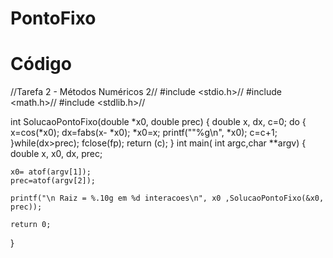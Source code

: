 # PontoFixo

# Código

//Tarefa 2 - Métodos Numéricos 2//
#include <stdio.h>//
#include <math.h>//
#include <stdlib.h>//

int SolucaoPontoFixo(double *x0, double prec)
{
	double x, dx, c=0;
	do
	{
		x=cos(*x0);
		dx=fabs(x- *x0);
		*x0=x;
		printf(""%g\n", *x0);
		c=c+1;
	}while(dx>prec);
	fclose(fp);
	return (c);
}
int main( int argc,char **argv)
{
	double x, x0, dx, prec;
	
	x0= atof(argv[1]);
	prec=atof(argv[2]);
	
	printf("\n Raiz = %.10g em %d interacoes\n", x0 ,SolucaoPontoFixo(&x0, prec));
	
	return 0;
}

